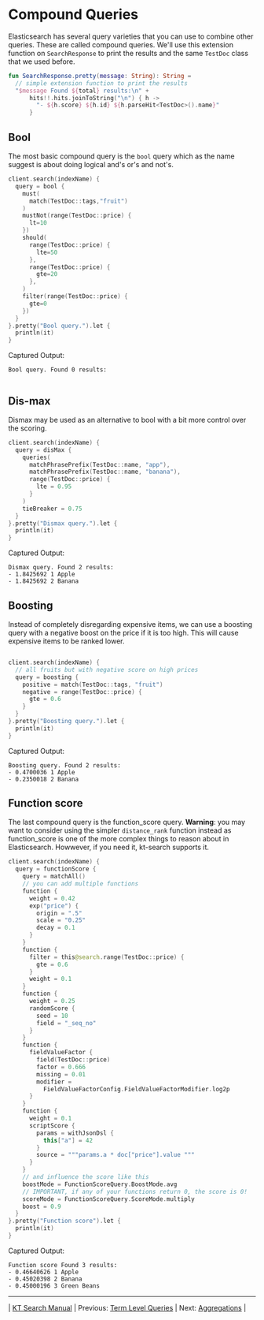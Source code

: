 # Compound Queries 

Elasticsearch has several query varieties that you can use to combine other queries. These are called compound queries.
We'll use this extension function on `SearchResponse` to print the results and the same `TestDoc` class that 
we used before.

```kotlin
fun SearchResponse.pretty(message: String): String =
  // simple extension function to print the results
  "$message Found ${total} results:\n" +
      hits!!.hits.joinToString("\n") { h ->
        "- ${h.score} ${h.id} ${h.parseHit<TestDoc>().name}"
      }
```

## Bool

The most basic compound query is the `bool` query which as the name suggest is about doing 
logical and's or's and not's.

```kotlin
client.search(indexName) {
  query = bool {
    must(
      match(TestDoc::tags,"fruit")
    )
    mustNot(range(TestDoc::price) {
      lt=10
    })
    should(
      range(TestDoc::price) {
        lte=50
      },
      range(TestDoc::price) {
        gte=20
      },
    )
    filter(range(TestDoc::price) {
      gte=0
    })
  }
}.pretty("Bool query.").let {
  println(it)
}
```

Captured Output:

```
Bool query. Found 0 results:


```

## Dis-max

Dismax may be used as an alternative to bool with a bit more control over the scoring.

```kotlin
client.search(indexName) {
  query = disMax {
    queries(
      matchPhrasePrefix(TestDoc::name, "app"),
      matchPhrasePrefix(TestDoc::name, "banana"),
      range(TestDoc::price) {
        lte = 0.95
      }
    )
    tieBreaker = 0.75
  }
}.pretty("Dismax query.").let {
  println(it)
}
```

Captured Output:

```
Dismax query. Found 2 results:
- 1.8425692 1 Apple
- 1.8425692 2 Banana

```

## Boosting

Instead of completely disregarding expensive items, we can use a boosting 
query with a negative boost on the price if it is too high. This 
will cause expensive items to be ranked lower.

```kotlin

client.search(indexName) {
  // all fruits but with negative score on high prices
  query = boosting {
    positive = match(TestDoc::tags, "fruit")
    negative = range(TestDoc::price) {
      gte = 0.6
    }
  }
}.pretty("Boosting query.").let {
  println(it)
}
```

Captured Output:

```
Boosting query. Found 2 results:
- 0.4700036 1 Apple
- 0.2350018 2 Banana

```

## Function score

The last compound query is the function_score query. **Warning**: you may want to consider using the 
simpler `distance_rank` function instead as function_score is one of the more complex things to
reason about in Elasticsearch. Howwever, if you need it, kt-search supports it.

```kotlin
client.search(indexName) {
  query = functionScore {
    query = matchAll()
    // you can add multiple functions
    function {
      weight = 0.42
      exp("price") {
        origin = ".5"
        scale = "0.25"
        decay = 0.1
      }
    }
    function {
      filter = this@search.range(TestDoc::price) {
        gte = 0.6
      }
      weight = 0.1
    }
    function {
      weight = 0.25
      randomScore {
        seed = 10
        field = "_seq_no"
      }
    }
    function {
      fieldValueFactor {
        field(TestDoc::price)
        factor = 0.666
        missing = 0.01
        modifier =
          FieldValueFactorConfig.FieldValueFactorModifier.log2p
      }
    }
    function {
      weight = 0.1
      scriptScore {
        params = withJsonDsl {
          this["a"] = 42
        }
        source = """params.a * doc["price"].value """
      }
    }
    // and influence the score like this
    boostMode = FunctionScoreQuery.BoostMode.avg
    // IMPORTANT, if any of your functions return 0, the score is 0!
    scoreMode = FunctionScoreQuery.ScoreMode.multiply
    boost = 0.9
  }
}.pretty("Function score").let {
  println(it)
}
```

Captured Output:

```
Function score Found 3 results:
- 0.46640626 1 Apple
- 0.45020398 2 Banana
- 0.45000196 3 Green Beans

```

---

| [KT Search Manual](README.md) | Previous: [Term Level Queries](TermLevelQueries.md) | Next: [Aggregations](Aggregations.md) |